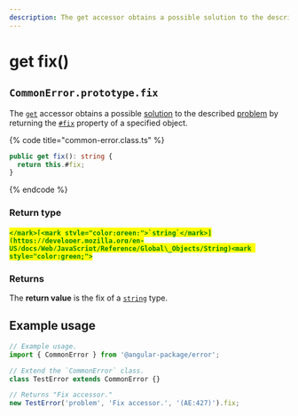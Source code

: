 ```yaml
---
description: The get accessor obtains a possible solution to the described problem
---
```


# get fix()

## `CommonError.prototype.fix`

The [`get`](https://developer.mozilla.org/en-US/docs/Web/JavaScript/Reference/Functions/get) accessor obtains a possible [solution](../../getting-started/basic-concepts.md#fix) to the described [problem](get-problem.md) by returning the [`#fix`](../properties/fix.md) property of a specified object.

{% code title="common-error.class.ts" %}
```typescript
public get fix(): string {
  return this.#fix;
}
```
{% endcode %}

### Return type

#### <mark style="color:green;">``</mark>[<mark style="color:green;">`string`</mark>](https://developer.mozilla.org/en-US/docs/Web/JavaScript/Reference/Global\_Objects/String)<mark style="color:green;">``</mark>

### Returns

The **return value** is the fix of a [`string`](https://developer.mozilla.org/en-US/docs/Web/JavaScript/Reference/Global\_Objects/String) type.

## Example usage

```typescript
// Example usage.
import { CommonError } from '@angular-package/error';

// Extend the `CommonError` class.
class TestError extends CommonError {}

// Returns "Fix accessor."
new TestError('problem', 'Fix accessor.', '(AE:427)').fix;
```
